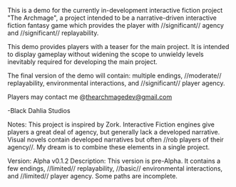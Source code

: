 This is a demo for the currently in-development interactive fiction project "The Archmage", a project intended to be a narrative-driven interactive fiction fantasy game which provides the player with //significant// agency and //significant// replayability.

This demo provides players with a teaser for the main project. It is intended to display gameplay without widening the scope to unwieldy levels inevitably required for developing the main project. 

The final version of the demo will contain: multiple endings, //moderate// replayability, environmental interactions, and //significant// player agency. 

Players may contact me @thearchmagedev@gmail.com

-Black Dahlia Studios

Notes: This project is inspired by Zork. Interactive Fiction engines give players a great deal of agency, but generally lack a developed narrative. Visual novels contain developed narratives but often //rob players of their agency//. My dream is to combine these elements in a single project. 

Version: Alpha v0.1.2
Description: This version is pre-Alpha. It contains a few endings, //limited// replayability, //basic// environmental interactions, and //limited// player agency. Some paths are incomplete.

